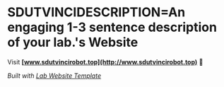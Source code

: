 
# SDUTVINCIDESCRIPTION=An engaging 1-3 sentence description of your lab.'s Website

Visit **[www.sdutvincirobot.top](http://www.sdutvincirobot.top)** 🚀

_Built with [Lab Website Template](https://greene-lab.gitbook.io/lab-website-template-docs)_
